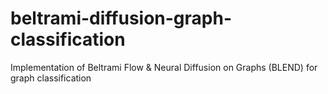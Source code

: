 # beltrami-diffusion-graph-classification
Implementation of Beltrami Flow &amp; Neural Diffusion on Graphs (BLEND) for graph classification
